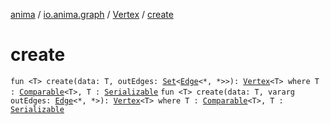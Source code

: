 [anima](../../index.md) / [io.anima.graph](../index.md) / [Vertex](index.md) / [create](./create.md)

# create

`fun <T> create(data: T, outEdges: `[`Set`](https://kotlinlang.org/api/latest/jvm/stdlib/kotlin.collections/-set/index.html)`<`[`Edge`](../-edge/index.md)`<*, *>>): `[`Vertex`](index.md)`<T> where T : `[`Comparable`](https://kotlinlang.org/api/latest/jvm/stdlib/kotlin/-comparable/index.html)`<T>, T : `[`Serializable`](https://docs.oracle.com/javase/6/docs/api/java/io/Serializable.html)
`fun <T> create(data: T, vararg outEdges: `[`Edge`](../-edge/index.md)`<*, *>): `[`Vertex`](index.md)`<T> where T : `[`Comparable`](https://kotlinlang.org/api/latest/jvm/stdlib/kotlin/-comparable/index.html)`<T>, T : `[`Serializable`](https://docs.oracle.com/javase/6/docs/api/java/io/Serializable.html)